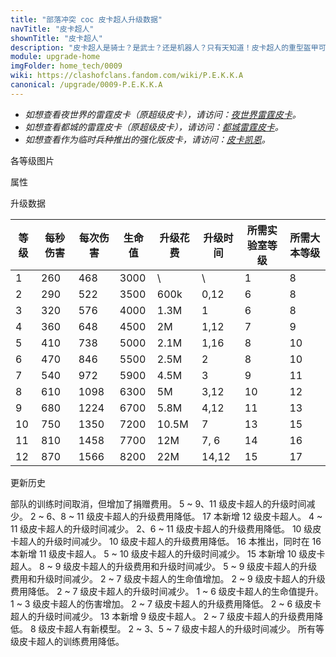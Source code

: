 ```yaml
---
title: "部落冲突 coc 皮卡超人升级数据"
navTitle: "皮卡超人"
shownTitle: "皮卡超人"
description: "皮卡超人是骑士？是武士？还是机器人？只有天知道！皮卡超人的重型盔甲可以抵御强大的攻击。"
module: upgrade-home
imgFolder: home_tech/0009
wiki: https://clashofclans.fandom.com/wiki/P.E.K.K.A
canonical: /upgrade/0009-P.E.K.K.A
---
```


- *如想查看夜世界的雷霆皮卡（原超级皮卡），请访问：[夜世界雷霆皮卡](/upgrade/1009-Power-P.E.K.K.A)。*
- *如想查看都城的雷霆皮卡（原超级皮卡），请访问：[都城雷霆皮卡](/upgrade/200a-Power-P.E.K.K.A)。*
- *如想查看作为临时兵种推出的强化版皮卡，请访问：[皮卡凯恩](/upgrade/0e18-K.A.N.E)。*

<UnitInfo :folder="$frontmatter.imgFolder" imgSrc="P.E.K.K.A_info.png" :imgAlt="$frontmatter.navTitle" :description="$frontmatter.description" />

<SmallTitle>各等级图片</SmallTitle>

<Panel>
    <UnitImgGroup :folder="$frontmatter.imgFolder">
        <UnitImg imgTitle="1 级" imgSrc="PEKKA1.png" />
        <UnitImg imgTitle="2 级" imgSrc="PEKKA2.png" />
        <UnitImg imgTitle="3 级" imgSrc="PEKKA3.png" />
        <UnitImg imgTitle="4 级" imgSrc="PEKKA4.png" />
        <UnitImg imgTitle="5 级" imgSrc="PEKKA5.png" />
        <UnitImg imgTitle="6 级" imgSrc="PEKKA6.png" />
        <UnitImg imgTitle="7 级" imgSrc="PEKKA7.png" />
        <UnitImg imgTitle="8 级" imgSrc="PEKKA8.png" />
        <UnitImg imgTitle="9 级" imgSrc="PEKKA9.png" />
        <UnitImg imgTitle="10 级" imgSrc="PEKKA10.png" />
        <UnitImg imgTitle="11 级" imgSrc="PEKKA11.png" />
        <UnitImg imgTitle="12 级" imgSrc="PEKKA12.png" />
    </UnitImgGroup>
</Panel>

<SmallTitle>属性</SmallTitle>

<UnitProperties>
    <UnitProperty pKey="部队类型" pValue="地面近战单位" />
    <UnitProperty pKey="攻击偏好" pValue="无" />
    <UnitProperty pKey="伤害类型" pValue="单体伤害" />
    <UnitProperty pKey="攻击的目标" pValue="仅地面目标" />
    <UnitProperty pKey="占据人口" pValue="25" />
    <UnitProperty pKey="移动速度" pValue="2 格/秒" />
    <UnitProperty pKey="攻击速度" pValue="1.8 秒/次" />
    <UnitProperty pKey="攻击距离" pValue="0.8 格" />
    <UnitProperty pKey="所需训练营等级" pValue="10" />
    <UnitProperty pKey="所需大本等级" pValue="8" />
    <UnitProperty pKey="训练时间" pValue="无" trainingSystem="2025" />
    <UnitProperty pKey="捐赠费用" pValue="13,13,39000,Elixir" :isDonationCost="true" />
</UnitProperties>

<SmallTitle>升级数据</SmallTitle>

<script setup>
const tableExtraInfo = [
    {
        "column": 4,
        "type": "cost",
        "gpClass": "research",
        "icon": "Elixir"
    },
    {
        "column": 5,
        "type": "time",
        "gpClass": "research"
    }
];
</script>

<UnitTable :tableExtraInfo="tableExtraInfo">

| 等级 |  每秒伤害 | 每次伤害 | 生命值 | 升级花费 |  升级时间  |所需实验室等级|所需大本等级|
| ---- |   ----   |   ----  |  ---- |   ----  |    ----   |    ----     |   ----    |
|   1  |    260   |   468   |  3000 |      \  |       \   |      1      |     8     |
|   2  |    290   |   522   |  3500 |   600k  |    0,12   |      6      |     8     |
|   3  |    320   |   576   |  4000 |   1.3M  |    1      |      6      |     8     |
|   4  |    360   |   648   |  4500 |     2M  |    1,12   |      7      |     9     |
|   5  |    410   |   738   |  5000 |   2.1M  |    1,16   |      8      |    10     |
|   6  |    470   |   846   |  5500 |   2.5M  |    2      |      8      |    10     |
|   7  |    540   |   972   |  5900 |   4.5M  |    3      |      9      |    11     |
|   8  |    610   |  1098   |  6300 |     5M  |    3,12   |     10      |    12     |
|   9  |    680   |  1224   |  6700 |   5.8M  |    4,12   |     11      |    13     |
|  10  |    750   |  1350   |  7200 |  10.5M  |    7      |     13      |    15     |
|  11  |    810   |  1458   |  7700 |    12M  |    7, 6   |     14      |    16     |
|  12  |    870   |  1566   |  8200 |    22M  |   14,12   |     15      |    17     |
</UnitTable>

<SmallTitle>更新历史</SmallTitle>

<Timeline>
    <TimelineItem date="2025/03/27">
        <TimelineRow>部队的训练时间取消，但增加了捐赠费用。</TimelineRow>
    </TimelineItem>
    <TimelineItem date="2025/03/24">
        <TimelineRow>5 ~ 9、11 级皮卡超人的升级时间减少。</TimelineRow>
        <TimelineRow>2 ~ 6、8 ~ 11 级皮卡超人的升级费用降低。</TimelineRow>
    </TimelineItem>
    <TimelineItem date="2025/02/10">
        <TimelineRow>17 本新增 12 级皮卡超人。</TimelineRow>
    </TimelineItem>
    <TimelineItem date="2024/11/25">
        <TimelineRow>4 ~ 11 级皮卡超人的升级时间减少。</TimelineRow>
        <TimelineRow>2、6 ~ 11 级皮卡超人的升级费用降低。</TimelineRow>
    </TimelineItem>
    <TimelineItem date="2024/06/18">
        <TimelineRow>10 级皮卡超人的升级时间减少。</TimelineRow>
        <TimelineRow>10 级皮卡超人的升级费用降低。</TimelineRow>
    </TimelineItem>
    <TimelineItem date="2023/12/12">
        <TimelineRow>16 本推出，同时在 16 本新增 11 级皮卡超人。</TimelineRow>
        <TimelineRow>5 ~ 10 级皮卡超人的升级时间减少。</TimelineRow>
    </TimelineItem>
    <TimelineItem date="2023/06/12">
        <TimelineRow>15 本新增 10 级皮卡超人。</TimelineRow>
        <TimelineRow>8 ~ 9 级皮卡超人的升级费用和升级时间减少。</TimelineRow>
    </TimelineItem>
    <TimelineItem date="2022/10/10">
        <TimelineRow>5 ~ 9 级皮卡超人的升级费用和升级时间减少。</TimelineRow>
    </TimelineItem>
    <TimelineItem date="2022/06/27">
        <TimelineRow>2 ~ 7 级皮卡超人的生命值增加。</TimelineRow>
    </TimelineItem>
    <TimelineItem date="2021/12/09">
        <TimelineRow>2 ~ 9 级皮卡超人的升级费用降低。</TimelineRow>
        <TimelineRow>2 ~ 7 级皮卡超人的升级时间减少。</TimelineRow>
        <TimelineRow>1 ~ 6 级皮卡超人的生命值提升。</TimelineRow>
        <TimelineRow>1 ~ 3 级皮卡超人的伤害增加。</TimelineRow>
    </TimelineItem>
    <TimelineItem date="2021/04/12">
        <TimelineRow>2 ~ 7 级皮卡超人的升级费用降低。</TimelineRow>
        <TimelineRow>2 ~ 6 级皮卡超人的升级时间减少。</TimelineRow>
    </TimelineItem>
    <TimelineItem date="2020/10/12">
        <TimelineRow>13 本新增 9 级皮卡超人。</TimelineRow>
    </TimelineItem>
    <TimelineItem date="2020/03/30">
        <TimelineRow>2 ~ 7 级皮卡超人的升级费用降低。</TimelineRow>
    </TimelineItem>
    <TimelineItem date="2019/12/09">
        <TimelineRow>8 级皮卡超人有新模型。</TimelineRow>
    </TimelineItem>
    <TimelineItem date="2019/04/02">
        <TimelineRow>2 ~ 3、5 ~ 7 级皮卡超人的升级时间减少。</TimelineRow>
        <TimelineRow>所有等级皮卡超人的训练费用降低。</TimelineRow>
    </TimelineItem>
    <TimelineItem :historyBottom="true" />
</Timeline>